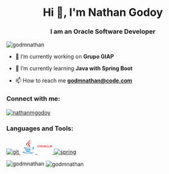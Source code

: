 <h1 align="center">Hi 👋, I'm Nathan Godoy</h1>
<h3 align="center">I am an Oracle Software Developer</h3>

<p align="left"> <img src="https://komarev.com/ghpvc/?username=godmnathan&label=Profile%20views&color=0e75b6&style=flat" alt="godmnathan" /> </p>

- 🔭 I’m currently working on **Grupo GIAP**

- 🌱 I’m currently learning **Java with Spring Boot**

- 📫 How to reach me **godmnathan@code.com**

<h3 align="left">Connect with me:</h3>
<p align="left">
<a href="https://linkedin.com/in/nathanmgodoy" target="blank"><img align="center" src="https://raw.githubusercontent.com/rahuldkjain/github-profile-readme-generator/master/src/images/icons/Social/linked-in-alt.svg" alt="nathanmgodoy" height="30" width="40" /></a>
</p>

<h3 align="left">Languages and Tools:</h3>
<p align="left"> <a href="https://git-scm.com/" target="_blank" rel="noreferrer"> <img src="https://www.vectorlogo.zone/logos/git-scm/git-scm-icon.svg" alt="git" width="40" height="40"/> </a> <a href="https://www.java.com" target="_blank" rel="noreferrer"> <img src="https://raw.githubusercontent.com/devicons/devicon/master/icons/java/java-original.svg" alt="java" width="40" height="40"/> </a> <a href="https://www.oracle.com/" target="_blank" rel="noreferrer"> <img src="https://raw.githubusercontent.com/devicons/devicon/master/icons/oracle/oracle-original.svg" alt="oracle" width="40" height="40"/> </a> <a href="https://spring.io/" target="_blank" rel="noreferrer"> <img src="https://www.vectorlogo.zone/logos/springio/springio-icon.svg" alt="spring" width="40" height="40"/> </a> </p>

<p><img align="left" src="https://github-readme-stats.vercel.app/api/top-langs?username=godmnathan&show_icons=true&locale=en&layout=compact" alt="godmnathan" /></p>

<p>&nbsp;<img align="center" src="https://github-readme-stats.vercel.app/api?username=godmnathan&show_icons=true&locale=en" alt="godmnathan" /></p>
